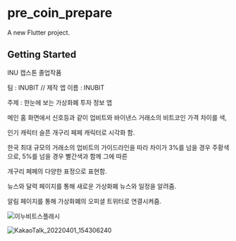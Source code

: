 # pre_coin_prepare

A new Flutter project.

## Getting Started

INU 캡스톤 졸업작품

팀 : INUBIT // 제작 앱 이름 : INUBIT

주제 : 한눈에 보는 가상화폐 투자 정보 앱

메인 홈 화면에서 신호등과 같이 업비트와 바이낸스 거래소의 비트코인 가격 차이를 색, 

인기 캐릭터 슬픈 개구리 페페 캐릭터로 시각화 함.

한국 최대 규모의 거래소의 업비트의 가이드라인을 따라 차이가 3%를 넘을 경우 주황색으로, 5%를 넘을 경우 빨간색과 함께 그에 따른 

개구리 페페의 다양한 표정으로 표현함.

뉴스와 달력 페이지를 통해 새로운 가상화폐 뉴스와 일정을 알려줌.

알림 페이지를 통해 가상화폐의 오피셜 트위터로 연결시켜줌.

![이누비트스플래시](https://user-images.githubusercontent.com/38679251/143684122-31788961-adae-416a-b121-6cf374667219.png)


![KakaoTalk_20220401_154306240](https://user-images.githubusercontent.com/38679251/161210310-31a86611-7ce2-40a6-b0ab-e4c5b3127833.jpg)
